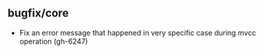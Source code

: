 ## bugfix/core

* Fix an error message that happened in very specific case
  during mvcc operation (gh-6247)
